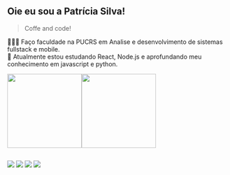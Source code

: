 ## Oie eu sou a Patrícia Silva!
> Coffe and code!
<!-- Me -->
👩🏻‍🎓 Faço faculdade na PUCRS em Analise e desenvolvimento de sistemas fullstack e mobile.<br/>
🌱 Atualmente estou estudando React, Node.js e aprofundando meu conhecimento em javascript e python.<br/>

<!-- GitHub stats from https://github.com/anuraghazra/github-readme-stats -->
<div style="display: flex;">
  <img height="170em" src="https://github-readme-stats.vercel.app/api?username=patriciassrs&theme=dracula&hide_border=false&include_all_commits=true&show_icons=true&count_private=true&icon_color=777bd9&title_color=777bd9&bg_color=1a181a" />
  <img height="170em" src="https://github-readme-stats.vercel.app/api/top-langs/?username=jenniferoenning&layout=compact&langs_count=5&icon_color=777bd9&title_color=777bd9&bg_color=1a181a&text_color=FFFF" />
</div>
  
  ##
 
<div> 
  <a href="https://instagram.com/patricias.dev" target="_blank"><img src="https://img.shields.io/badge/-Instagram-%23E4405F?style=for-the-badge&logo=instagram&logoColor=white" target="_blank"></a>
 	<a href="https://www.twitch.tv/majujohann" target="_blank"><img src="https://img.shields.io/badge/Twitch-9146FF?style=for-the-badge&logo=twitch&logoColor=white" target="_blank"></a>
  <a href = "mailto:patriciassrs@gmail.com"><img src="https://img.shields.io/badge/-Gmail-%23333?style=for-the-badge&logo=gmail&logoColor=white" target="_blank"></a>
  <a href="https://www.linkedin.com/in/patricia-dos-santos-silva" target="_blank"><img src="https://img.shields.io/badge/-LinkedIn-%230077B5?style=for-the-badge&logo=linkedin&logoColor=white" target="_blank"></a> 
  
</div>
